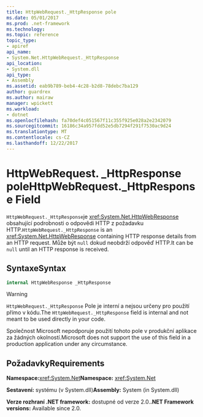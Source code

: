 ```yaml
---
title: HttpWebRequest._HttpResponse pole
ms.date: 05/01/2017
ms.prod: .net-framework
ms.technology: 
ms.topic: reference
topic_type:
- apiref
api_name:
- System.Net.HttpWebRequest._HttpResponse
api_location:
- System.dll
api_type:
- Assembly
ms.assetid: eab9b789-beb4-4c28-b2d8-78debc7ba129
author: guardrex
ms.author: mairaw
manager: wpickett
ms.workload:
- dotnet
ms.openlocfilehash: fa70def4c051567f11c355f925e028a2e2342079
ms.sourcegitcommit: 16186c34a957fdd52e5db7294f291f7530ac9d24
ms.translationtype: MT
ms.contentlocale: cs-CZ
ms.lasthandoff: 12/22/2017
---
```

# <a name="httpwebrequesthttpresponse-field"></a><span data-ttu-id="a066b-102">HttpWebRequest. \_HttpResponse pole</span><span class="sxs-lookup"><span data-stu-id="a066b-102">HttpWebRequest.\_HttpResponse Field</span></span>

<span data-ttu-id="a066b-103">`HttpWebRequest._HttpResponse`je <xref:System.Net.HttpWebResponse> obsahující podrobnosti o odpovědi HTTP z požadavku HTTP.</span><span class="sxs-lookup"><span data-stu-id="a066b-103">`HttpWebRequest._HttpResponse` is an <xref:System.Net.HttpWebResponse> containing HTTP response details from an HTTP request.</span></span> <span data-ttu-id="a066b-104">Může být `null` dokud neobdrží odpověď HTTP.</span><span class="sxs-lookup"><span data-stu-id="a066b-104">It can be `null` until an HTTP response is received.</span></span>

## <a name="syntax"></a><span data-ttu-id="a066b-105">Syntaxe</span><span class="sxs-lookup"><span data-stu-id="a066b-105">Syntax</span></span>
  
```csharp  
internal HttpWebResponse _HttpResponse
```

> [!WARNING]
> <span data-ttu-id="a066b-106">`HttpWebRequest._HttpResponse` Pole je interní a nejsou určeny pro použití přímo v kódu.</span><span class="sxs-lookup"><span data-stu-id="a066b-106">The `HttpWebRequest._HttpResponse` field is internal and not meant to be used directly in your code.</span></span>
> 
> <span data-ttu-id="a066b-107">Společnost Microsoft nepodporuje použití tohoto pole v produkční aplikace za žádných okolností.</span><span class="sxs-lookup"><span data-stu-id="a066b-107">Microsoft does not support the use of this field in a production application under any circumstance.</span></span>

## <a name="requirements"></a><span data-ttu-id="a066b-108">Požadavky</span><span class="sxs-lookup"><span data-stu-id="a066b-108">Requirements</span></span>

<span data-ttu-id="a066b-109">**Namespace:**<xref:System.Net></span><span class="sxs-lookup"><span data-stu-id="a066b-109">**Namespace:** <xref:System.Net></span></span>

<span data-ttu-id="a066b-110">**Sestavení:** systému (v System.dll)</span><span class="sxs-lookup"><span data-stu-id="a066b-110">**Assembly:** System (in System.dll)</span></span>

<span data-ttu-id="a066b-111">**Verze rozhraní .NET framework:** dostupné od verze 2.0.</span><span class="sxs-lookup"><span data-stu-id="a066b-111">**.NET Framework versions:** Available since 2.0.</span></span>
